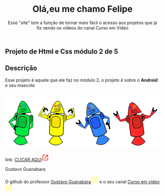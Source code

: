 <!--Esse index é para mostrar todos projetos que eu fiz vendo os vídeos do Curso em Vídeo-->
<!--as cores que eu vou usar são #E08363 #E0AE63 #E09963 #E06D63 #E0BD63 #E0C4AE-->
<html lang="pt-br">
<head>
    <meta charset="UTF-8">
    <meta name="viewport" content="width=device-width, initial-scale=1.0">
    <title>Projetos do Curso em Vídeo</title>
    <link rel="shortcut icon" href="https://arquivo.devmedia.com.br/marketing/img/curso-curso-de-html-basico-371.png" type="image/png">
    <link rel="stylesheet" href="estiloprincipal.css">
</head>
<body>
    <header>
        <h1>Olá,eu me chamo Felipe</h1>
        <p>Esse "site" tem a função de tornar mais fácil o acesso aos projetos que já fiz vendo os vídeos do canal Curso em Vídeo</p>
    </header>
    <main>
       <article>
        <h1>
            Projeto de Html e Css módulo 2 de 5
        </h1>
        <h2>Descrição</h2>
        <p>Esse projeto é aquele que ele faz no módulo 2, o projeto é sobre o <strong>Android</strong> e seu mascote</p> <br>
        <abbr title="Primeiro mascote do Android">
            <picture>
                <source media="(max-width: 600px )" srcset="Html e CSS3/Projeto do modulo 2 de 5/Site de Android/imagens/dan-droids-pq.png">
                <img src="Html e CSS3/Projeto do modulo 2 de 5/Site de Android/imagens/dan-droids.png" alt="Primeiro mascote do Android">
            </picture>
        </abbr>
        <p>link: <a href="https://felipera3002.github.io/CursoemVideo/Html%20e%20CSS3/Projeto%20do%20modulo%202%20de%205/Site%20de%20Android/Android.html" target="_blank" class="projetohmtl">CLICAR AQUI</a><svg xmlns="http://www.w3.org/2000/svg" height="24px" viewBox="0 -960 960 960" width="24px" fill="#EA3323"><path d="M200-120q-33 0-56.5-23.5T120-200v-560q0-33 23.5-56.5T200-840h280v80H200v560h560v-280h80v280q0 33-23.5 56.5T760-120H200Zm188-212-56-56 372-372H560v-80h280v280h-80v-144L388-332Z"/></svg></p>
       </article>
    </main> Gustavo Guanabara
    <footer> <p>O github do professor <a href="https://gustavoguanabara.github.io/" target="_blank">Gustavo Guanabara</a><svg xmlns="http://www.w3.org/2000/svg" height="24px" viewBox="0 -960 960 960" width="24px" fill="#FFFF55"><path d="M200-120q-33 0-56.5-23.5T120-200v-560q0-33 23.5-56.5T200-840h280v80H200v560h560v-280h80v280q0 33-23.5 56.5T760-120H200Zm188-212-56-56 372-372H560v-80h280v280h-80v-144L388-332Z"/></svg> e o seu canal <a href="https://www.youtube.com/c/CursoemV%C3%ADdeo/videos" id="linkdocanal" target="_blank">Curso em vídeo</a><svg xmlns="http://www.w3.org/2000/svg" height="24px" viewBox="0 -960 960 960" width="24px" fill="#FFFF55"><path d="M200-120q-33 0-56.5-23.5T120-200v-560q0-33 23.5-56.5T200-840h280v80H200v560h560v-280h80v280q0 33-23.5 56.5T760-120H200Zm188-212-56-56 372-372H560v-80h280v280h-80v-144L388-332Z"/></svg></p>
    </footer>
</body>
</html>
